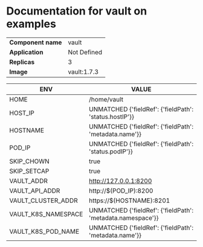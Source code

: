 # Documentation for vault on examples

|||
| --- | ---- |
| **Component name** | vault |
| **Application** | Not Defined |
| **Replicas** | 3 |
| **Image** | vault:1.7.3 |

| ENV | VALUE |
| --- | -----  |
|HOME | /home/vault|
|HOST_IP | UNMATCHED {'fieldRef': {'fieldPath': 'status.hostIP'}}|
|HOSTNAME | UNMATCHED {'fieldRef': {'fieldPath': 'metadata.name'}}|
|POD_IP | UNMATCHED {'fieldRef': {'fieldPath': 'status.podIP'}}|
|SKIP_CHOWN | true|
|SKIP_SETCAP | true|
|VAULT_ADDR | http://127.0.0.1:8200|
|VAULT_API_ADDR | http://$(POD_IP):8200|
|VAULT_CLUSTER_ADDR | https://$(HOSTNAME):8201|
|VAULT_K8S_NAMESPACE | UNMATCHED {'fieldRef': {'fieldPath': 'metadata.namespace'}}|
|VAULT_K8S_POD_NAME | UNMATCHED {'fieldRef': {'fieldPath': 'metadata.name'}}|
